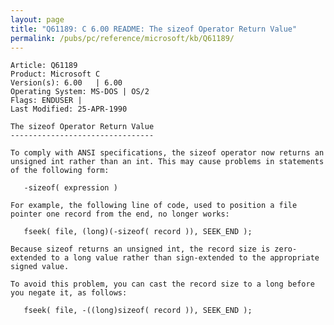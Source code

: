 ```yaml
---
layout: page
title: "Q61189: C 6.00 README: The sizeof Operator Return Value"
permalink: /pubs/pc/reference/microsoft/kb/Q61189/
---
```


	Article: Q61189
	Product: Microsoft C
	Version(s): 6.00   | 6.00
	Operating System: MS-DOS | OS/2
	Flags: ENDUSER |
	Last Modified: 25-APR-1990
	
	The sizeof Operator Return Value
	--------------------------------
	
	To comply with ANSI specifications, the sizeof operator now returns an
	unsigned int rather than an int. This may cause problems in statements
	of the following form:
	
	   -sizeof( expression )
	
	For example, the following line of code, used to position a file
	pointer one record from the end, no longer works:
	
	   fseek( file, (long)(-sizeof( record )), SEEK_END );
	
	Because sizeof returns an unsigned int, the record size is zero-
	extended to a long value rather than sign-extended to the appropriate
	signed value.
	
	To avoid this problem, you can cast the record size to a long before
	you negate it, as follows:
	
	   fseek( file, -((long)sizeof( record )), SEEK_END );
